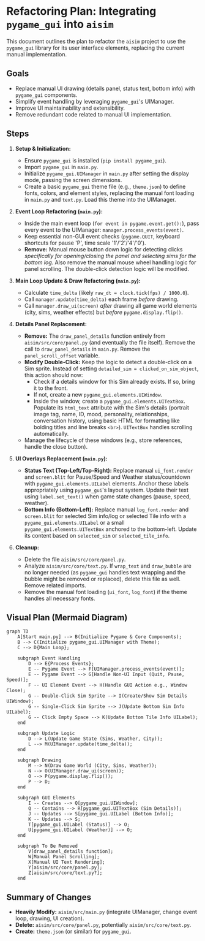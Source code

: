 # Refactoring Plan: Integrating `pygame_gui` into `aisim`

This document outlines the plan to refactor the `aisim` project to use the `pygame_gui` library for its user interface elements, replacing the current manual implementation.

## Goals

*   Replace manual UI drawing (details panel, status text, bottom info) with `pygame_gui` components.
*   Simplify event handling by leveraging `pygame_gui`'s UIManager.
*   Improve UI maintainability and extensibility.
*   Remove redundant code related to manual UI implementation.

## Steps

1.  **Setup & Initialization:**
    *   Ensure `pygame_gui` is installed (`pip install pygame_gui`).
    *   Import `pygame_gui` in `main.py`.
    *   Initialize `pygame_gui.UIManager` in `main.py` after setting the display mode, passing the screen dimensions.
    *   Create a basic `pygame_gui` theme file (e.g., `theme.json`) to define fonts, colors, and element styles, replacing the manual font loading in `main.py` and `text.py`. Load this theme into the UIManager.

2.  **Event Loop Refactoring (`main.py`):**
    *   Inside the main event loop (`for event in pygame.event.get():`), pass every event to the UIManager: `manager.process_events(event)`.
    *   Keep essential non-GUI event checks (`pygame.QUIT`, keyboard shortcuts for pause 'P', time scale '1'/'2'/'4'/'0').
    *   **Remove:** Manual mouse button down logic for detecting clicks *specifically for opening/closing the panel and selecting sims for the bottom log*. Also remove the manual mouse wheel handling logic for panel scrolling. The double-click detection logic will be modified.

3.  **Main Loop Update & Draw Refactoring (`main.py`):**
    *   Calculate `time_delta` (likely `raw_dt = clock.tick(fps) / 1000.0`).
    *   Call `manager.update(time_delta)` each frame *before* drawing.
    *   Call `manager.draw_ui(screen)` *after* drawing all game world elements (city, sims, weather effects) but *before* `pygame.display.flip()`.

4.  **Details Panel Replacement:**
    *   **Remove:** The `draw_panel_details` function entirely from `aisim/src/core/panel.py` (and eventually the file itself). Remove the call to `draw_panel_details` in `main.py`. Remove the `panel_scroll_offset` variable.
    *   **Modify Double-Click:** Keep the logic to detect a double-click on a Sim sprite. Instead of setting `detailed_sim = clicked_on_sim_object`, this action should now:
        *   Check if a details window for this Sim already exists. If so, bring it to the front.
        *   If not, create a new `pygame_gui.elements.UIWindow`.
        *   Inside the window, create a `pygame_gui.elements.UITextBox`. Populate its `html_text` attribute with the Sim's details (portrait image tag, name, ID, mood, personality, relationships, conversation history, using basic HTML for formatting like bolding titles and line breaks `<br>`). `UITextBox` handles scrolling automatically.
    *   Manage the lifecycle of these windows (e.g., store references, handle the close button).

5.  **UI Overlays Replacement (`main.py`):**
    *   **Status Text (Top-Left/Top-Right):** Replace manual `ui_font.render` and `screen.blit` for Pause/Speed and Weather status/countdown with `pygame_gui.elements.UILabel` elements. Anchor these labels appropriately using `pygame_gui`'s layout system. Update their text using `label.set_text()` when game state changes (pause, speed, weather).
    *   **Bottom Info (Bottom-Left):** Replace manual `log_font.render` and `screen.blit` for selected Sim info/log or selected Tile info with a `pygame_gui.elements.UILabel` or a small `pygame_gui.elements.UITextBox` anchored to the bottom-left. Update its content based on `selected_sim` or `selected_tile_info`.

6.  **Cleanup:**
    *   Delete the file `aisim/src/core/panel.py`.
    *   Analyze `aisim/src/core/text.py`. If `wrap_text` and `draw_bubble` are no longer needed (as `pygame_gui` handles text wrapping and the bubble might be removed or replaced), delete this file as well. Remove related imports.
    *   Remove the manual font loading (`ui_font`, `log_font`) if the theme handles all necessary fonts.

## Visual Plan (Mermaid Diagram)

```mermaid
graph TD
    A[Start main.py] --> B(Initialize Pygame & Core Components);
    B --> C(Initialize pygame_gui.UIManager with Theme);
    C --> D{Main Loop};

    subgraph Event Handling
        D --> E{Process Events};
        E -- Pygame Event --> F[UIManager.process_events(event)];
        E -- Pygame Event --> G[Handle Non-UI Input (Quit, Pause, Speed)];
        F -- UI Element Event --> H(Handle GUI Action e.g., Window Close);
        G -- Double-Click Sim Sprite --> I(Create/Show Sim Details UIWindow);
        G -- Single-Click Sim Sprite --> J(Update Bottom Sim Info UILabel);
        G -- Click Empty Space --> K(Update Bottom Tile Info UILabel);
    end

    subgraph Update Logic
        D --> L(Update Game State (Sims, Weather, City));
        L --> M(UIManager.update(time_delta));
    end

    subgraph Drawing
        M --> N(Draw Game World (City, Sims, Weather));
        N --> O(UIManager.draw_ui(screen));
        O --> P(pygame.display.flip());
        P --> D;
    end

    subgraph GUI Elements
        I -- Creates --> Q[pygame_gui.UIWindow];
        Q -- Contains --> R[pygame_gui.UITextBox (Sim Details)];
        J -- Updates --> S[pygame_gui.UILabel (Bottom Info)];
        K -- Updates --> S;
        T[pygame_gui.UILabel (Status)] --> O;
        U[pygame_gui.UILabel (Weather)] --> O;
    end

    subgraph To Be Removed
        V[draw_panel_details function];
        W[Manual Panel Scrolling];
        X[Manual UI Text Rendering];
        Y[aisim/src/core/panel.py];
        Z[aisim/src/core/text.py?];
    end

```

## Summary of Changes

*   **Heavily Modify:** `aisim/src/main.py` (integrate UIManager, change event loop, drawing, UI creation).
*   **Delete:** `aisim/src/core/panel.py`, potentially `aisim/src/core/text.py`.
*   **Create:** `theme.json` (or similar) for `pygame_gui`.